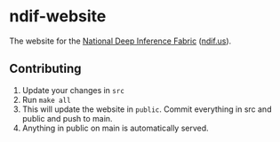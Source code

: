 # ndif-website

The website for the [National Deep Inference Fabric](https://ndif.us/) ([ndif.us](https://ndif.us/)).

## Contributing

1. Update your changes in `src`
2. Run `make all`
3. This will update the website in `public`. Commit everything in src and public and push to main.
4. Anything in public on main is automatically served.
